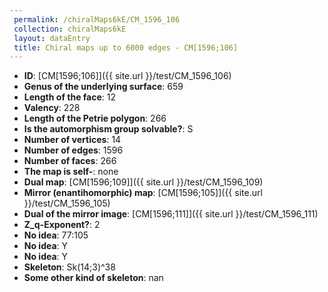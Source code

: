 ```yaml
--- 
 permalink: /chiralMaps6kE/CM_1596_106 
 collection: chiralMaps6kE
 layout: dataEntry
 title: Chiral maps up to 6000 edges - CM[1596;106]
---
```


- **ID**: [CM[1596;106]]({{ site.url }}/test/CM_1596_106)
- **Genus of the underlying surface**: 659
- **Length of the face**: 12
- **Valency**: 228
- **Length of the Petrie polygon**: 266
- **Is the automorphism group solvable?**: S
- **Number of vertices**: 14
- **Number of edges**: 1596
- **Number of faces**: 266
- **The map is self-**: none
- **Dual map**: [CM[1596;109]]({{ site.url }}/test/CM_1596_109)
- **Mirror (enantihomorphic) map**: [CM[1596;105]]({{ site.url }}/test/CM_1596_105)
- **Dual of the mirror image**: [CM[1596;111]]({{ site.url }}/test/CM_1596_111)
- **Z_q-Exponent?**: 2
- **No idea**:  77:105
- **No idea**: Y
- **No idea**: Y
- **Skeleton**: Sk(14;3)^38
- **Some other kind of skeleton**: nan
